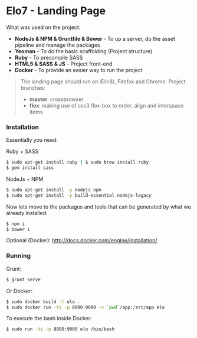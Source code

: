 # Elo7 - Landing Page

What was used on the project:

  - **NodeJs & NPM & Gruntfile & Bower** - To up a server, do the asset pipeline and manage the packages
  - **Yeoman** - To do the basic scaffolding (Project structure)
  - **Ruby** - To precompile SASS
  - **HTML5 & SASS & JS** - Project front-end
  - **Docker** - To provide an easier way to run the project

> The landing page should run on IE(>8), Firefox and Chrome.
> Project branches:
> - **master**: crossbrowser
> - **flex**: making use of css3 flex-box to order, align and interspace items

### Installation

Essentially you need:

Ruby + SASS

```sh
$ sudo apt-get install ruby | $ sudo brew install ruby
$ gem install sass
```

NodeJs + NPM

```sh
$ sudo apt-get install -y nodejs npm
$ sudo apt-get install -y build-essential nodejs-legacy
```

Now lets move to the packages and tools that can be generated by what we already installed:

```sh
$ npm i
$ bower i
```

Optional (Docker): http://docs.docker.com/engine/installation/

### Running

Grunt:

```sh
$ grunt serve
```

Or Docker:

```sh
$ sudo docker build -t elo .
$ sudo docker run -ti -p 8080:9000 -v `pwd`/app:/src/app elo
```

To execute the bash inside Docker:

```sh
$ sudo run -ti -p 8080:9000 elo /bin/bash
```